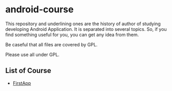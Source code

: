 # android-course

This repository and underlining ones are the history of author of
studying developing Android Application.
It is separated into several topics. So, if you find something useful
for you, you can get any idea from them.

Be caseful that all files are covered by GPL.

Please use all under GPL.

## List of Course

* [FirstApp](https://github.com/t-ataku/android-course-FirstApp.repo)
